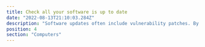 ```yaml
---
title: Check all your software is up to date
date: "2022-08-13T21:10:03.284Z"
description: "Software updates often include vulnerability patches. By making sure all your software is up to date, you ensure that you aren’t susceptible to any holes in your software's security. You can check all of your software at once using a program like SuMo. Try downloading SuMo Lite and use it to scan your computer. How many packages are outdated?"
position: 4
section: "Computers"
---
```

